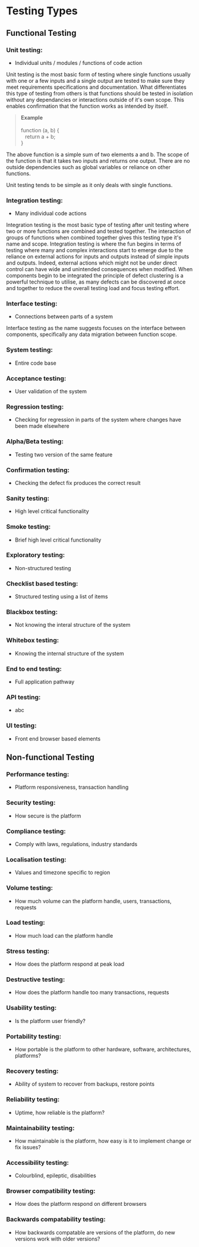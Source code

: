 # Testing Types

## Functional Testing

### Unit testing:
  * Individual units / modules / functions of code action

Unit testing is the most basic form of testing where single functions usually with one or a few inputs and a single output are tested to make sure they meet requirements specifications and documentation. What differentiates this type of testing from others is that functions should be tested in isolation without any dependancies or interactions outside of it's own scope. This enables confirmation that the function works as intended by itself.

> **Example**
><br>
><br>
> function (a, b) {<br>
> &ensp; return a + b;<br>
>}<br>

The above function is a simple sum of two elements a and b. The scope of the function is that it takes two inputs and returns one output. There are no outside dependencies such as global variables or reliance on other functions.

Unit testing tends to be simple as it only deals with single functions.

### Integration testing:
  * Many individual code actions

Integration testing is the most basic type of testing after unit testing where two or more functions are combined and tested together. The interaction of groups of functions when combined together gives this testing type it's name and scope. Integration testing is where the fun begins in terms of testing where many and complex interactions start to emerge due to the reliance on external actions for inputs and outputs instead of simple inputs and outputs. Indeed, external actions which might not be under direct control can have wide and unintended consequences when modified. When components begin to be integrated the principle of defect clustering is a powerful technique to utilise, as many defects can be discovered at once and together to reduce the overall testing load and focus testing effort.

### Interface testing:
  * Connections between parts of a system

Interface testing as the name suggests focuses on the interface between components, specifically any data migration between function scope.

### System testing:
  * Entire code base

### Acceptance testing:
  * User validation of the system

### Regression testing:
  * Checking for regression in parts of the system where changes have been made elsewhere

### Alpha/Beta testing: 
  * Testing two version of the same feature

### Confirmation testing:
  * Checking the defect fix produces the correct result

### Sanity testing:
  * High level critical functionality

### Smoke testing: 
  * Brief high level critical functionality

### Exploratory testing:
  * Non-structured testing

### Checklist based testing:
  * Structured testing using a list of items

### Blackbox testing:
  * Not knowing the interal structure of the system

### Whitebox testing:
  * Knowing the internal structure of the system

### End to end testing:
  * Full application pathway

### API testing:
  * abc

### UI testing:
  * Front end browser based elements

## Non-functional Testing

### Performance testing:
  * Platform responsiveness, transaction handling

### Security testing:
  * How secure is the platform

### Compliance testing:
  * Comply with laws, regulations, industry standards

### Localisation testing:
  * Values and timezone specific to region

### Volume testing:
  * How much volume can the platform handle, users, transactions, requests

### Load testing:
  * How much load can the platform handle

### Stress testing:
  * How does the platform respond at peak load

### Destructive testing:
  * How does the platform handle too many transactions, requests

### Usability testing:
  * Is the platform user friendly?

### Portability testing:
  * How portable is the platform to other hardware, software, architectures, platforms?

### Recovery testing:
  * Ability of system to recover from backups, restore points

### Reliability testing:
  * Uptime, how reliable is the platform?

### Maintainability testing:
  * How maintainable is the platform, how easy is it to implement change or fix issues?

### Accessibility testing:
  * Colourblind, epileptic, disabilities

### Browser compatibility testing:
  * How does the platform respond on different browsers

### Backwards compatability testing:
  * How backwards compatable are versions of the platform, do new versions work with older versions?